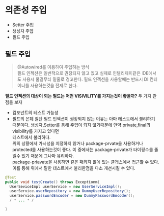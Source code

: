 # 의존성 주입
- Setter 주입
- 생성자 주입
- 필드 주입


## 필드 주입
>@Autowired를 이용하여 주입하는 방식  
필드 인젝션은 일반적으로 권장되지 않고 있고 실제로 인텔리제이같은 IDE에서도 사용시 물결무늬 밑줄로 경고한다.
필드 인젝션을 사용할때는 반드시 DI 컨테이너를 사용하는것을 전제로 한다.

**필드 인젝션의 대상이 되는 필드는 어떤 VISIVILITY를 가지는것이 좋을까?**
두 가지 관점을 보자
- 컴포넌트의 테스트 가능성
- 필드의 은폐
일단 필드 인젝션이 권장되지 않는 이유는 아마 테스트에서 불리하기 때문이다. 생성자,Setter를 통해 주입이 되지 않기때문에 만약 private,final의 visibility를 가지고 있다면  
테스트에서 불리하다.  
위의 상황에서 가시성을 지정하지 않거나 package-prvate을 사용하거나 protected를 사용하는것이 좋다. 이 중에서는 package-private가 타이핑수를 줄일수 있기 때문에 그나마 유리하다.  
package-priavate을 사용하면 같은 패키지 않에 있는 클래스에서 접근할 수 있다. 이를 통해 위에서 말한 테스트에서 불리한점을 다소 개선시킬 수 있다.

```java
@Test
public void testCreate() throws Exceptionm{
  UserSeviceImpl userService = new UserServiceImpl();
  userService.userRepository = new DummyUserRepository();
  userService.passwordEncoder = new DummyPasswordEncoder();
  / * ... * /

}

```
